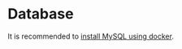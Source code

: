 # Database

 It is recommended to [install MySQL using docker](https://gist.github.com/eric-do/b8cb9a901287f5f100f6f4541074a59f).
